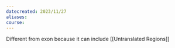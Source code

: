 ```yaml
---
datecreated: 2023/11/27
aliases: 
course:
---
```

Different from exon because it can include [[Untranslated Regions]]

